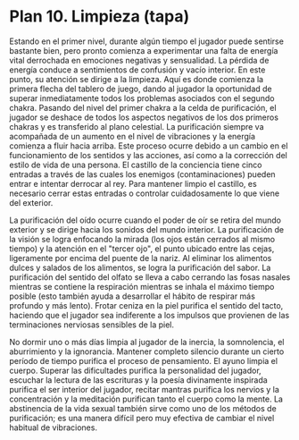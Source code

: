 # Plan 10. Limpieza (tapa)

Estando en el primer nivel, durante algún tiempo el jugador puede sentirse bastante bien, pero pronto comienza a experimentar una falta de energía vital derrochada en emociones negativas y sensualidad. La pérdida de energía conduce a sentimientos de confusión y vacío interior. En este punto, su atención se dirige a la limpieza. Aquí es donde comienza la primera flecha del tablero de juego, dando al jugador la oportunidad de superar inmediatamente todos los problemas asociados con el segundo chakra. Pasando del nivel del primer chakra a la celda de purificación, el jugador se deshace de todos los aspectos negativos de los dos primeros chakras y es transferido al plano celestial. La purificación siempre va acompañada de un aumento en el nivel de vibraciones y la energía comienza a fluir hacia arriba. Este proceso ocurre debido a un cambio en el funcionamiento de los sentidos y las acciones, así como a la corrección del estilo de vida de una persona. El castillo de la conciencia tiene cinco entradas a través de las cuales los enemigos (contaminaciones) pueden entrar e intentar derrocar al rey. Para mantener limpio el castillo, es necesario cerrar estas entradas o controlar cuidadosamente lo que viene del exterior.

La purificación del oído ocurre cuando el poder de oír se retira del mundo exterior y se dirige hacia los sonidos del mundo interior. La purificación de la visión se logra enfocando la mirada (los ojos están cerrados al mismo tiempo) y la atención en el "tercer ojo", el punto ubicado entre las cejas, ligeramente por encima del puente de la nariz. Al eliminar los alimentos dulces y salados de los alimentos, se logra la purificación del sabor. La purificación del sentido del olfato se lleva a cabo cerrando las fosas nasales mientras se contiene la respiración mientras se inhala el máximo tiempo posible (esto también ayuda a desarrollar el hábito de respirar más profundo y más lento). Frotar ceniza en la piel purifica el sentido del tacto, haciendo que el jugador sea indiferente a los impulsos que provienen de las terminaciones nerviosas sensibles de la piel.

No dormir uno o más días limpia al jugador de la inercia, la somnolencia, el aburrimiento y la ignorancia. Mantener completo silencio durante un cierto período de tiempo purifica el proceso de pensamiento. El ayuno limpia el cuerpo. Superar las dificultades purifica la personalidad del jugador, escuchar la lectura de las escrituras y la poesía divinamente inspirada purifica el ser interior del jugador, recitar mantras purifica los nervios y la concentración y la meditación purifican tanto el cuerpo como la mente. La abstinencia de la vida sexual también sirve como uno de los métodos de purificación; es una manera difícil pero muy efectiva de cambiar el nivel habitual de vibraciones.
